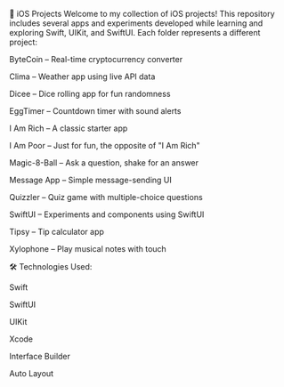 📱 iOS Projects
Welcome to my collection of iOS projects! This repository includes several apps and experiments developed while learning and exploring Swift, UIKit, and SwiftUI. Each folder represents a different project:

ByteCoin – Real-time cryptocurrency converter

Clima – Weather app using live API data

Dicee – Dice rolling app for fun randomness

EggTimer – Countdown timer with sound alerts

I Am Rich – A classic starter app

I Am Poor – Just for fun, the opposite of "I Am Rich"

Magic-8-Ball – Ask a question, shake for an answer

Message App – Simple message-sending UI

Quizzler – Quiz game with multiple-choice questions

SwiftUI – Experiments and components using SwiftUI

Tipsy – Tip calculator app

Xylophone – Play musical notes with touch

🛠️ Technologies Used:

Swift

SwiftUI

UIKit

Xcode

Interface Builder

Auto Layout

